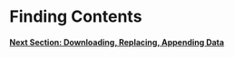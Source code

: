 # Finding Contents

#### [Next Section: Downloading, Replacing, Appending Data](REPLACE_DATASETS.md)
